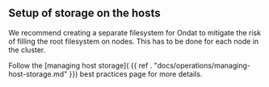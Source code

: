 ## Setup of storage on the hosts

We recommend creating a separate filesystem for Ondat to mitigate the risk
of filling the root filesystem on nodes. This has to be done for each node in
the cluster.

Follow the [managing host storage](
{{ ref . "docs/operations/managing-host-storage.md" }}) best practices page for more
details.
